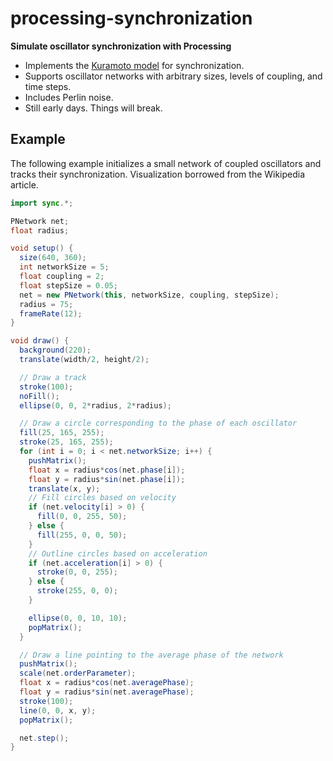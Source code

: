 # processing-synchronization
**Simulate oscillator synchronization with Processing**

- Implements the [Kuramoto model](https://en.wikipedia.org/wiki/Kuramoto_model) for synchronization.
- Supports oscillator networks with arbitrary sizes, levels of coupling, and time steps.
- Includes Perlin noise.
- Still early days. Things will break.

## Example
The following example initializes a small network of coupled oscillators and tracks their synchronization. Visualization borrowed from the Wikipedia article.

```java
import sync.*;

PNetwork net;
float radius;

void setup() {
  size(640, 360);
  int networkSize = 5;
  float coupling = 2;
  float stepSize = 0.05;
  net = new PNetwork(this, networkSize, coupling, stepSize);
  radius = 75;
  frameRate(12);
}

void draw() {
  background(220);
  translate(width/2, height/2);

  // Draw a track
  stroke(100);
  noFill();
  ellipse(0, 0, 2*radius, 2*radius);

  // Draw a circle corresponding to the phase of each oscillator
  fill(25, 165, 255);
  stroke(25, 165, 255);
  for (int i = 0; i < net.networkSize; i++) {
    pushMatrix();
    float x = radius*cos(net.phase[i]);
    float y = radius*sin(net.phase[i]);
    translate(x, y);
    // Fill circles based on velocity
    if (net.velocity[i] > 0) {
      fill(0, 0, 255, 50);
    } else {
      fill(255, 0, 0, 50);
    }
    // Outline circles based on acceleration
    if (net.acceleration[i] > 0) {
      stroke(0, 0, 255);
    } else {
      stroke(255, 0, 0);
    }

    ellipse(0, 0, 10, 10);
    popMatrix();
  }

  // Draw a line pointing to the average phase of the network
  pushMatrix();
  scale(net.orderParameter);
  float x = radius*cos(net.averagePhase);
  float y = radius*sin(net.averagePhase);
  stroke(100);
  line(0, 0, x, y);
  popMatrix();

  net.step();
}
```
